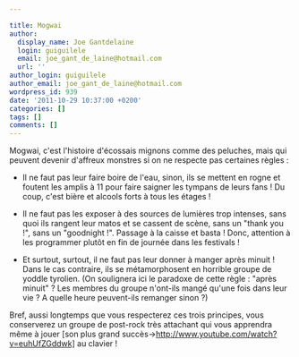 ```yaml
---

title: Mogwai
author:
  display_name: Joe Gantdelaine
  login: guiguilele
  email: joe_gant_de_laine@hotmail.com
  url: ''
author_login: guiguilele
author_email: joe_gant_de_laine@hotmail.com
wordpress_id: 939
date: '2011-10-29 10:37:00 +0200'
categories: []
tags: []
comments: []
---
```

Mogwai, c'est l'histoire d'écossais mignons comme des peluches, mais qui peuvent devenir d'affreux monstres si on ne respecte pas certaines règles :

- Il ne faut pas leur faire boire de l'eau, sinon, ils se mettent en rogne et foutent les amplis à 11 pour faire saigner les tympans de leurs fans ! Du coup, c'est bière et alcools forts à tous les étages !

- Il ne faut pas les exposer à des sources de lumières trop intenses, sans quoi ils rangent leur matos et se cassent de scène, sans un "thank you !", sans un "goodnight !". Passage à la caisse et basta ! Donc, attention à les programmer plutôt en fin de journée dans les festivals !

- Et surtout, surtout, il ne faut pas leur donner à manger après minuit ! Dans le cas contraire, ils se métamorphosent en horrible groupe de yoddle tyrolien. (On soulignera ici le paradoxe de cette règle : "après minuit" ? Les membres du groupe n'ont-ils mangé qu'une fois dans leur vie ? A quelle heure peuvent-ils remanger sinon ?)

Bref, aussi longtemps que vous respecterez ces trois principes, vous conserverez un groupe de post-rock très attachant qui vous apprendra même à jouer [son plus grand succès->http://www.youtube.com/watch?v=euhUfZGddwk] au clavier !
